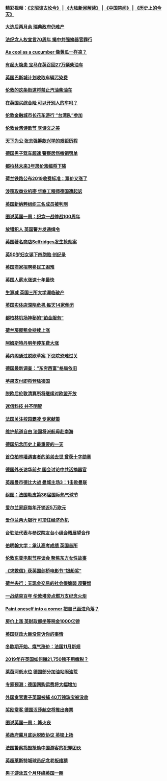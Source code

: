 #### 精彩视频：[《文昭谈古论今》](https://github.com/gfw-breaker/wenzhao/blob/master/README.md?t=11191531) | [《大陆新闻解读》](https://github.com/gfw-breaker/ntdtv-comedy/blob/master/README.md?t=11191531) | [《中国禁闻》](https://github.com/gfw-breaker/ntdtv-news/blob/master/README.md?t=11191531) | [《历史上的今天》](https://github.com/gfw-breaker/today-in-history/blob/master/README.md?t=11191531) 

#### [大选后两月余 瑞典政府仍难产](../pages/nsc974/n10861579.md?t=11191531) 

#### [法纪念人权宣言70周年 揭中共强摘器官罪行](../pages/nsc974/n10860106.md?t=11191531) 

#### [As cool as a cucumber 像黄瓜一样凉？](../pages/nsc974/n10859489.md?t=11191531) 

#### [有起火隐患 宝马在英召回27万辆柴油车](../pages/nsc974/n10859484.md?t=11191531) 

#### [英国巴斯城计划收取车辆污染费](../pages/nsc974/n10859479.md?t=11191531) 

#### [伦敦的这条街道将禁止汽油柴油车](../pages/nsc974/n10859470.md?t=11191531) 

#### [在英国买综合险 可以开别人的车吗？](../pages/nsc974/n10859464.md?t=11191531) 

#### [伦敦金融城市长花车游行 “台湾队”参加](../pages/nsc974/n10858774.md?t=11191531) 

#### [伦敦台湾诗歌节 享诗文之美](../pages/nsc974/n10858757.md?t=11191531) 

#### [天下为公 张志强筹款兴学的艰钜历程](../pages/nsc974/n10858732.md?t=11191531) 

#### [德国男子驾车超速 警察居然撤销罚单](../pages/nsc974/n10856259.md?t=11191531) 

#### [都柏林未来3年房价涨幅将下降](../pages/nsc974/n10856230.md?t=11191531) 

#### [荷兰铁路公布2019收费标准：票价又涨了](../pages/nsc974/n10856218.md?t=11191531) 

#### [涉窃取商业机密 华裔工程师德国遭起诉](../pages/nsc974/n10854819.md?t=11191531) 

#### [英国新纳粹组织三名成员被判刑](../pages/nsc974/n10854209.md?t=11191531) 

#### [图说英国一周：纪念一战停战100周年](../pages/nsc974/n10854258.md?t=11191531) 

#### [放错犯人 英国警方发通缉令](../pages/nsc974/n10854253.md?t=11191531) 

#### [英国著名商店Selfridges发生抢劫案](../pages/nsc974/n10854242.md?t=11191531) 

#### [英50岁妇女诞下四胞胎 创纪录](../pages/nsc974/n10854237.md?t=11191531) 

#### [英国商家招聘移民工困难](../pages/nsc974/n10854233.md?t=11191531) 

#### [英国人薪水涨速十年最快](../pages/nsc974/n10854228.md?t=11191531) 

#### [生源减 英国三所大学濒临破产](../pages/nsc974/n10854219.md?t=11191531) 

#### [英国实体店深陷危机 每天14家倒闭](../pages/nsc974/n10854195.md?t=11191531) 

#### [都柏林机场神秘的“铂金服务”](../pages/nsc974/n10853840.md?t=11191531) 

#### [荷兰房屋租金持续上涨](../pages/nsc974/n10853784.md?t=11191531) 

#### [阿姆斯特丹明年停车费大涨](../pages/nsc974/n10853736.md?t=11191531) 

#### [英内阁通过脱欧草案 下议院恐难过关](../pages/nsc974/n10852462.md?t=11191531) 

#### [德国最新调查：“东穷西富”格局依旧](../pages/nsc974/n10852268.md?t=11191531) 

#### [苹果支付即将登陆德国](../pages/nsc974/n10852246.md?t=11191531) 

#### [脱欧后伦敦清算所将继续对欧盟开放](../pages/nsc974/n10852082.md?t=11191531) 

#### [迷信科技 并不明智](../pages/nsc974/n10851197.md?t=11191531) 

#### [法国关注校园霸凌 专家献策](../pages/nsc974/n10851199.md?t=11191531) 

#### [维护航道自由 法国将派航母赴南海](../pages/nsc974/n10851001.md?t=11191531) 

#### [德国纪念历史上最重要的一天](../pages/nsc974/n10849304.md?t=11191531) 

#### [首位柏林墙遇害者的弟弟去世 曾获十字勋章](../pages/nsc974/n10849268.md?t=11191531) 

#### [德国外长访华前夕 国会讨论中共活摘器官](../pages/nsc974/n10848903.md?t=11191531) 

#### [英超曼市德比大战 曼城主场3：1击败曼联](../pages/nsc974/n10848899.md?t=11191531) 

#### [组图：法国勒皮第36届国际热气球节](../pages/nsc974/n10845459.md?t=11191531) 

#### [爱尔兰家庭每年开销近5万欧元](../pages/nsc974/n10844726.md?t=11191531) 

#### [爱尔兰两大银行 可顶住经济危机](../pages/nsc974/n10844706.md?t=11191531) 

#### [台驻法代表与参议院友台小组会晤展望合作](../pages/nsc974/n10843796.md?t=11191531) 

#### [伯明翰大学：承认高考成绩 英国首所](../pages/nsc974/n10843334.md?t=11191531) 

#### [伦敦东亚电影节座谈会 聚焦东方女性故事](../pages/nsc974/n10843306.md?t=11191531) 

#### [《求救信》获英国剑桥电影节“银船奖”](../pages/nsc974/n10842268.md?t=11191531) 

#### [荷兰央行：无现金交易的社会很脆弱 须警惕](../pages/nsc974/n10841150.md?t=11191531) 

#### [一战结束百年 伦敦塔旁点燃万支纪念火炬](../pages/nsc974/n10841092.md?t=11191531) 

#### [Paint oneself into a corner 把自己画进角落？](../pages/nsc974/n10841190.md?t=11191531) 

#### [房价上涨 英财政部坐等税金1000亿镑](../pages/nsc974/n10841187.md?t=11191531) 

#### [英国财政大臣没告诉你的事情](../pages/nsc974/n10841141.md?t=11191531) 

#### [冬歇期开始、煤气涨价：法国11月新规](../pages/nsc974/n10841075.md?t=11191531) 

#### [2019年在英国如何赚21,750镑不用缴税？](../pages/nsc974/n10841101.md?t=11191531) 

#### [莱茵河低水位 德国部分加油站闹油荒](../pages/nsc974/n10841002.md?t=11191531) 

#### [专家预测：德国网购运费将大幅增加](../pages/nsc974/n10840951.md?t=11191531) 

#### [外国贪官妻子英国被捕 40万镑珠宝被没收](../pages/nsc974/n10838830.md?t=11191531) 

#### [奖励常客 德国汉莎航空将推出套票](../pages/nsc974/n10838351.md?t=11191531) 

#### [图说英国一周： 篝火夜](../pages/nsc974/n10838913.md?t=11191531) 

#### [英政府冀月底达脱欧协议 英镑上扬](../pages/nsc974/n10838808.md?t=11191531) 

#### [法国警察捣毁抢劫中国游客的犯罪团伙](../pages/nsc974/n10838404.md?t=11191531) 

#### [英超莱斯特城球员纪念老板维猜](../pages/nsc974/n10838894.md?t=11191531) 

#### [男子游泳五个月环绕英国一圈](../pages/nsc974/n10838885.md?t=11191531) 

